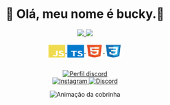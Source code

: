 <div align="center">
  <h1>👋 Olá, meu nome é bucky.🥤</h1>
  <a href="https://github.com/B4CKY0FC">
  <img height="180em" src="https://github-readme-stats.vercel.app/api?username=B4CKY0FC&show_icons=true&theme=github_dark&include_all_commits=true&count_private=true"/>
  <img height="180em" src="https://github-readme-stats.vercel.app/api/top-langs/?username=B4CKY0FC&layout=compact&langs_count=7&theme=github_dark"/>
</div>
<div style="display: inline_block" align="center"><br>
  <img align="center" alt="Bucky-JS" height="30" width="40" src="https://raw.githubusercontent.com/devicons/devicon/master/icons/javascript/javascript-plain.svg">
  <img align="center" alt="Bucky-TS" height="30" width="40" src="https://raw.githubusercontent.com/devicons/devicon/master/icons/typescript/typescript-plain.svg">
  <img align="center" alt="Bucky-HTML" height="30" width="40" src="https://raw.githubusercontent.com/devicons/devicon/master/icons/html5/html5-original.svg">
  <img align="center" alt="Bucky-CSS" height="30" width="40" src="https://raw.githubusercontent.com/devicons/devicon/master/icons/css3/css3-original.svg">
</div>
  
  ##
 
<div align="center"> 
  <a href="https://discord.gg/rXw8EZ2j3w">
    <img alt="Perfil discord" src="https://discord.c99.nl/widget/theme-2/736686768916660315.png"/>
  <a>
  <div>
    <a href="https://www.instagram.com/bucky_ofc/">
      <img alt="Instagram" src="https://img.shields.io/badge/-Instagram-%23E4405F?style=for-the-badge&logo=instagram&logoColor=white" >
    </a>
    <a href="https://discord.gg/rXw8EZ2j3w">
      <img alt="Discord" src="https://img.shields.io/badge/Discord-7289DA?style=for-the-badge&logo=discord&logoColor=white">
    </a>
  </div>
 
  ![Animação da cobrinha](https://github.com/B4CKY0FC/snk/raw/output/github-contribution-grid-snake.svg)
  
</div>
